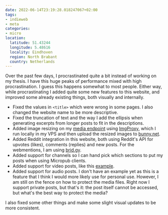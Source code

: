 ```yaml
---
date: 2022-06-14T23:19:28.018247067+02:00
tags:
- indieweb
- meta
categories:
- micro
location:
  latitude: 51.43244
  longitude: 5.48616
  locality: Eindhoven
  region: North Brabant
  country: Netherlands
---
```


Over the past few days, I procrastinated quite a bit instead of working on my thesis. I have this huge peaks of performance mixed with high procrastination. I guess this happens somewhat to most people. Either way, while procrastinating I added quite some new features to this website, and improved some already existing things, both visually and internally.

- Fixed the values in `<title>` which were wrong in some pages. I also changed the website name to be more descriptive.
- Fixed the truncation of text and the way I add the ellipsis when generating excerpts from longer posts to fit in the descriptions.
- Added image resizing on my [media endpoint](https://indieweb.org/micropub_media_endpoint) using [ImgProxy](http://imgproxy.net/), which I run locally in my VPS and then upload the resized images to [bunny.net](https://bunny.net/).
- Added Reddit integration in this website, both using Reddit's API for upvotes (likes), comments (replies) and new posts. For the webmentions, I am using [brid.gy](https://brid.gy/).
- Added support for channels so I can hand pick which sections to put my posts when using Micropub clients.
- Added support for video posts, like this [example](/2019/12/20/quick-dive-into-dweb-ipfs).
- Added support for audio posts. I don't have an example yet as this is a feature that I think I would more likely use for personal use. However, I am still on the fence on how to protect the media files. Right now I support private posts, but that's it: the post itself cannot be accessed, but what's the best way to protect the media?

I also fixed some other things and make some slight visual updates to be more consistent.
